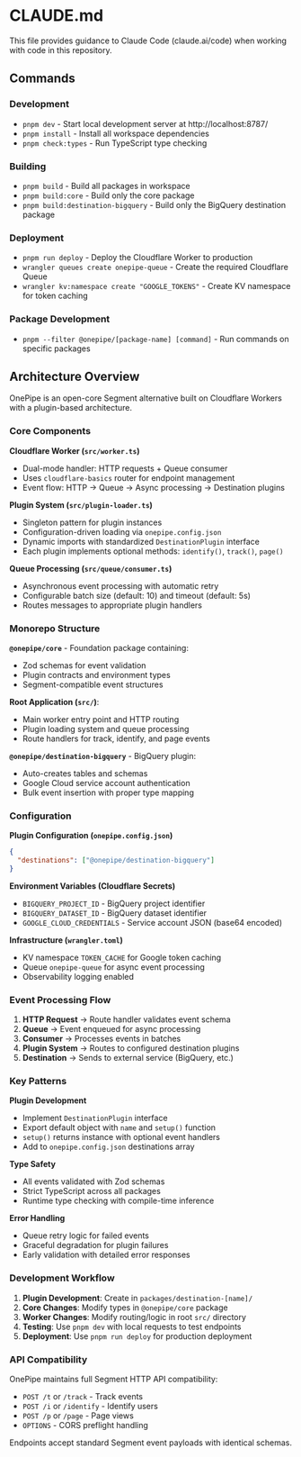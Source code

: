 # CLAUDE.md

This file provides guidance to Claude Code (claude.ai/code) when working with code in this repository.

## Commands

### Development

- `pnpm dev` - Start local development server at http://localhost:8787/
- `pnpm install` - Install all workspace dependencies
- `pnpm check:types` - Run TypeScript type checking

### Building

- `pnpm build` - Build all packages in workspace
- `pnpm build:core` - Build only the core package
- `pnpm build:destination-bigquery` - Build only the BigQuery destination package

### Deployment

- `pnpm run deploy` - Deploy the Cloudflare Worker to production
- `wrangler queues create onepipe-queue` - Create the required Cloudflare Queue
- `wrangler kv:namespace create "GOOGLE_TOKENS"` - Create KV namespace for token caching

### Package Development

- `pnpm --filter @onepipe/[package-name] [command]` - Run commands on specific packages

## Architecture Overview

OnePipe is an open-core Segment alternative built on Cloudflare Workers with a plugin-based architecture.

### Core Components

**Cloudflare Worker (`src/worker.ts`)**

- Dual-mode handler: HTTP requests + Queue consumer
- Uses `cloudflare-basics` router for endpoint management
- Event flow: HTTP → Queue → Async processing → Destination plugins

**Plugin System (`src/plugin-loader.ts`)**

- Singleton pattern for plugin instances
- Configuration-driven loading via `onepipe.config.json`
- Dynamic imports with standardized `DestinationPlugin` interface
- Each plugin implements optional methods: `identify()`, `track()`, `page()`

**Queue Processing (`src/queue/consumer.ts`)**

- Asynchronous event processing with automatic retry
- Configurable batch size (default: 10) and timeout (default: 5s)
- Routes messages to appropriate plugin handlers

### Monorepo Structure

**`@onepipe/core`** - Foundation package containing:

- Zod schemas for event validation
- Plugin contracts and environment types
- Segment-compatible event structures

**Root Application (`src/`)**:

- Main worker entry point and HTTP routing
- Plugin loading system and queue processing
- Route handlers for track, identify, and page events

**`@onepipe/destination-bigquery`** - BigQuery plugin:

- Auto-creates tables and schemas
- Google Cloud service account authentication
- Bulk event insertion with proper type mapping

### Configuration

**Plugin Configuration (`onepipe.config.json`)**

```json
{
  "destinations": ["@onepipe/destination-bigquery"]
}
```

**Environment Variables (Cloudflare Secrets)**

- `BIGQUERY_PROJECT_ID` - BigQuery project identifier
- `BIGQUERY_DATASET_ID` - BigQuery dataset identifier
- `GOOGLE_CLOUD_CREDENTIALS` - Service account JSON (base64 encoded)

**Infrastructure (`wrangler.toml`)**

- KV namespace `TOKEN_CACHE` for Google token caching
- Queue `onepipe-queue` for async event processing
- Observability logging enabled

### Event Processing Flow

1. **HTTP Request** → Route handler validates event schema
2. **Queue** → Event enqueued for async processing
3. **Consumer** → Processes events in batches
4. **Plugin System** → Routes to configured destination plugins
5. **Destination** → Sends to external service (BigQuery, etc.)

### Key Patterns

**Plugin Development**

- Implement `DestinationPlugin` interface
- Export default object with `name` and `setup()` function
- `setup()` returns instance with optional event handlers
- Add to `onepipe.config.json` destinations array

**Type Safety**

- All events validated with Zod schemas
- Strict TypeScript across all packages
- Runtime type checking with compile-time inference

**Error Handling**

- Queue retry logic for failed events
- Graceful degradation for plugin failures
- Early validation with detailed error responses

### Development Workflow

1. **Plugin Development**: Create in `packages/destination-[name]/`
2. **Core Changes**: Modify types in `@onepipe/core` package
3. **Worker Changes**: Modify routing/logic in root `src/` directory
4. **Testing**: Use `pnpm dev` with local requests to test endpoints
5. **Deployment**: Use `pnpm run deploy` for production deployment

### API Compatibility

OnePipe maintains full Segment HTTP API compatibility:

- `POST /t` or `/track` - Track events
- `POST /i` or `/identify` - Identify users
- `POST /p` or `/page` - Page views
- `OPTIONS` - CORS preflight handling

Endpoints accept standard Segment event payloads with identical schemas.
